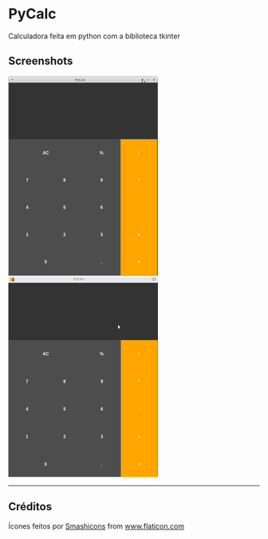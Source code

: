 # PyCalc
Calculadora feita em python com a biblioteca tkinter
## Screenshots
<img src=screenshots/ph1.png/ height=400 width=300>      <img src=screenshots/pycalc.gif/ height=400 width=300>

----------------------------
## Créditos
<div>Ícones feitos por <a href="https://www.flaticon.com/br/autores/smashicons" title="Smashicons">Smashicons</a> from <a href="https://www.flaticon.com/br/" title="Flaticon">www.flaticon.com</a></div>
